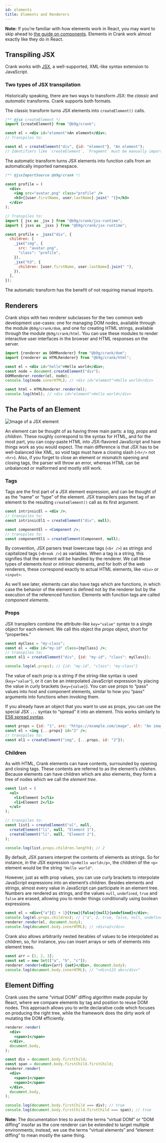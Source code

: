 ```yaml
---
id: elements
title: Elements and Renderers
---
```


**Note:** If you’re familiar with how elements work in React, you may want to skip ahead to [the guide on components](./components). Elements in Crank work almost exactly like they do in React.

## Transpiling JSX
Crank works with [JSX](https://facebook.github.io/jsx/), a well-supported, XML-like syntax extension to JavaScript.

### Two types of JSX transpilation
Historically speaking, there are two ways to transform JSX: the *classic* and *automatic* transforms. Crank supports both formats.

The classic transform turns JSX elements into `createElement()` calls.

```jsx
/** @jsx createElement */
import {createElement} from "@b9g/crank";

const el = <div id="element">An element</div>;
// Transpiles to:

const el = createElement("div", {id: "element"}, "An element");
// Identifiers like `createElement`, `Fragment` must be manually imported.
```

The automatic transform turns JSX elements into function calls from an automatically imported namespace.

```jsx
/** @jsxImportSource @b9g/crank */

const profile = (
  <div>
    <img src="avatar.png" class="profile" />
    <h3>{[user.firstName, user.lastName].join(" ")}</h3>
  </div>
);

// Transpiles to:
import { jsx as _jsx } from "@b9g/crank/jsx-runtime";
import { jsxs as _jsxs } from "@b9g/crank/jsx-runtime";

const profile = _jsxs("div", {
  children: [
    _jsx("img", {
      src: "avatar.png",
      "class": "profile",
    }),
    _jsx("h3", {
      children: [user.firstName, user.lastName].join(" "),
    }),
  ],
});

```

The automatic transform has the benefit of not requiring manual imports.

## Renderers

Crank ships with two renderer subclasses for the two common web development use-cases: one for managing DOM nodes, available through the module `@b9g/crank/dom`, and one for creating HTML strings, available through the module `@b9g/crank/html`. You can use these modules to render interactive user interfaces in the browser and HTML responses on the server.

```jsx
import {renderer as DOMRenderer} from "@b9g/crank/dom";
import {renderer as HTMLRenderer} from "@b9g/crank/html";

const el = <div id="hello">Hello world</div>;
const node = document.createElement("div");
DOMRenderer.render(el, node);
console.log(node.innerHTML); // <div id="element">Hello world</div>

const html = HTMLRenderer.render(el);
console.log(html); // <div id="element">Hello world</div>
```

## The Parts of an Element

<!-- TODO: Make this a JSX element -->
![Image of a JSX element](../static/parts-of-jsx.svg)

An element can be thought of as having three main parts: a *tag*, *props* and *children*. These roughly correspond to the syntax for HTML, and for the most part, you can copy-paste HTML into JSX-flavored JavaScript and have things work as you would expect. The main difference is that JSX has to be well-balanced like XML, so void tags must have a closing slash (`<hr/>` not `<hr>`). Also, if you forget to close an element or mismatch opening and closing tags, the parser will throw an error, whereas HTML can be unbalanced or malformed and mostly still work.

### Tags
Tags are the first part of a JSX element expression, and can be thought of as the “name” or “type” of the element. JSX transpilers pass the tag of an element to the resulting `createElement()` call as its first argument.

```jsx
const intrinsicEl = <div />;
// transpiles to:
const intrinsicEl1 = createElement("div", null);

const componentEl = <Component />;
// transpiles to:
const componentEl1 = createElement(Component, null);
```

By convention, JSX parsers treat lowercase tags (`<br />`) as strings and capitalized tags (`<Break />`) as variables. When a tag is a string, this signifies that the element will be handled by the renderer. We call these types of elements *host* or *intrinsic* elements, and for both of the web renderers, these correspond exactly to actual HTML elements, like `<div>` or `<input>`.

As we’ll see later, elements can also have tags which are functions, in which case the behavior of the element is defined not by the renderer but by the execution of the referenced function. Elements with function tags are called *component elements*.

### Props
JSX transpilers combine the attribute-like `key="value"` syntax to a single object for each element. We call this object the *props* object, short for “properties.”

```jsx
const myClass = "my-class";
const el = <div id="my-id" class={myClass} />;
// transpiles to:
const el1 = createElement("div", {id: "my-id", "class": myClass});

console.log(el.props); // {id: "my-id", "class": "my-class"}
```

The value of each prop is a string if the string-like syntax is used (`key="value"`), or it can be an interpolated JavaScript expression by placing the value in curly brackets (`key={value}`). You can use props to “pass” values into host and component elements, similar to how you “pass” arguments into functions when invoking them.

If you already have an object that you want to use as props, you can use the special JSX `...` syntax to “spread” it into an element. This works similarly to [ES6 spread syntax](https://developer.mozilla.org/en-US/docs/Web/JavaScript/Reference/Operators/Spread_syntax).

```jsx
const props = {id: "1", src: "https://example.com/image", alt: "An image"};
const el = <img {...props} id="2" />;
// transpiles to:
const el1 = createElement("img", {...props, id: "2"});
```

### Children
As with HTML, Crank elements can have contents, surrounded by opening and closing tags. These contents are referred to as the element’s *children.* Because elements can have children which are also elements, they form a tree of nodes which we call the *element tree*.

```jsx
const list = (
  <ul>
    <li>Element 1</li>
    <li>Element 2</li>
  </ul>
);

// transpiles to:
const list1 = createElement("ul", null,
  createElement("li", null, "Element 1"),
  createElement("li", null, "Element 2"),
);

console.log(list.props.children.length); // 2
```

By default, JSX parsers interpret the contents of elements as strings. So for instance, in the JSX expression `<p>Hello world</p>`, the children of the `<p>` element would be the string `"Hello world"`.

However, just as with prop values, you can use curly brackets to interpolate JavaScript expressions into an element’s children. Besides elements and strings, almost every value in JavaScript can participate in an element tree. Numbers are rendered as strings, and the values `null`, `undefined`, `true` and `false` are erased, allowing you to render things conditionally using boolean expressions.

```jsx
const el = <div>{"a"}{1 + 1}{true}{false}{null}{undefined}</div>;
console.log(el.props.children); // ["a", 2, true, false, null, undefined]
renderer.render(el, document.body);
console.log(document.body.innerHTML); // <div>a2</div>
```

Crank also allows arbitrarily nested iterables of values to be interpolated as children, so, for instance, you can insert arrays or sets of elements into element trees.

```jsx
const arr = [1, 2, 3];
const set = new Set(["a", "b", "c"]);
renderer.render(<div>{arr} {set}</div>, document.body);
console.log(document.body.innerHTML); // "<div>123 abc</div>"
```

## Element Diffing
Crank uses the same “virtual DOM” diffing algorithm made popular by React, where we compare elements by tag and position to reuse DOM nodes. This approach allows you to write declarative code which focuses on producing the right tree, while the framework does the dirty work of mutating the DOM efficiently.

```jsx
renderer.render(
  <div>
    <span>1</span>
  </div>,
  document.body,
);

const div = document.body.firstChild;
const span = document.body.firstChild.firstChild;
renderer.render(
  <div>
    <span>1</span>
    <span>2</span>
  </div>,
  document.body,
);

console.log(document.body.firstChild === div); // true
console.log(document.body.firstChild.firstChild === span); // true
```

**Note:** The documentation tries to avoid the terms “virtual DOM” or “DOM diffing” insofar as the core renderer can be extended to target multiple environments; instead, we use the terms “virtual elements” and “element diffing” to mean mostly the same thing.

